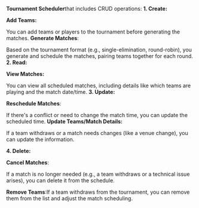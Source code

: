 **Tournament Scheduler**that includes CRUD operations:
**1. Create:**

**Add Teams:** 

You can add teams or players to the tournament before generating the matches.
**Generate Matches**:

Based on the tournament format (e.g., single-elimination, round-robin), you generate and schedule the matches, pairing teams together for each round.
**2. Read:**

**View Matches:** 

You can view all scheduled matches, including details like which teams are playing and the match date/time.
**3. Update:**

**Reschedule Matches**:

If there's a conflict or need to change the match time, you can update the scheduled time.
**Update Teams/Match Details:**

If a team withdraws or a match needs changes (like a venue change), you can update the information.

**4. Delete:**

**Cancel Matches**:

If a match is no longer needed (e.g., a team withdraws or a technical issue arises), you can delete it from the schedule.

**Remove Teams**:If a team withdraws from the tournament, you can remove them from the list and adjust the match scheduling.
